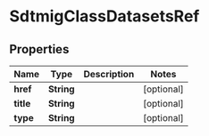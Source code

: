 

# SdtmigClassDatasetsRef


## Properties

| Name | Type | Description | Notes |
|------------ | ------------- | ------------- | -------------|
|**href** | **String** |  |  [optional] |
|**title** | **String** |  |  [optional] |
|**type** | **String** |  |  [optional] |



